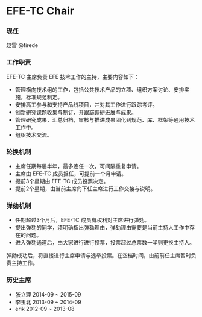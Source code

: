 EFE-TC Chair
===========

### 现任

赵雷 @firede

### 工作职责

EFE-TC 主席负责 EFE 技术工作的主持，主要内容如下：

- 管理横向技术组的工作，包括公共技术产品的立项、组织方案讨论、安排实施，标准规范制定。
- 安排高工参与和支持产品线项目，并对其工作进行跟踪考评。
- 创新研究课题收集与制订，并跟踪调研进展与成果。
- 管理研究成果，汇总归档，审核与推进成果固化到规范、库、框架等通用技术工作中。
- 组织技术交流。

### 轮换机制

- 主席任期每届半年，最多连任一次，可间隔重复申请。
- 主席由 EFE-TC 成员担任，可提前一个月申请。
- 提前3个星期由 EFE-TC 成员投票决定。
- 提前2个星期，由当前主席向下任主席进行工作交接与说明。

### 弹劾机制

- 任期超过3个月后，EFE-TC 成员有权利对主席进行弹劾。
- 提出弹劾的同学，须明确指出弹劾理由，弹劾理由需要是当前主持人工作中存在的问题。
- 进入弹劾通道后，由大家进行进行投票，投票超过总票数一半则更换主持人。

弹劾成功后，将直接进行主席申请与选举投票。在空档时间，由前前任主席暂时负责主持工作。


### 历史主席

- 张立理 2014-09 ~ 2015-09
- 李玉北 2013-09 ~ 2014-09
- erik 2012-09 ~ 2013-08

